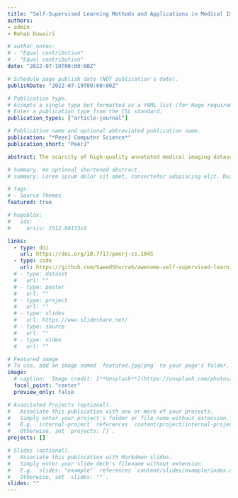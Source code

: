 ```yaml
---
title: "Self-Supervised Learning Methods and Applications in Medical Imaging Analysis: A Survey"
authors:
- admin
- Rehab Duwairi

# author_notes:
# - "Equal contribution"
# - "Equal contribution"
date: "2022-07-19T00:00:00Z"

# Schedule page publish date (NOT publication's date).
publishDate: "2022-07-19T00:00:00Z"

# Publication type.
# Accepts a single type but formatted as a YAML list (for Hugo requirements).
# Enter a publication type from the CSL standard.
publication_types: ["article-journal"]

# Publication name and optional abbreviated publication name.
publication: "*PeerJ Computer Science*"
publication_short: "PeerJ"

abstract: The scarcity of high-quality annotated medical imaging datasets is a major problem that collides with machine learning applications in the field of medical imaging analysis and impedes its advancement. Self-supervised learning is a recent training paradigm that enables learning robust representations without the need for human annotation which can be considered an effective solution for the scarcity of annotated medical data. This article reviews the state-of-the-art research directions in self-supervised learning approaches for image data with a concentration on their applications in the field of medical imaging analysis. The article covers a set of the most recent self-supervised learning methods from the computer vision field as they are applicable to the medical imaging analysis and categorize them as predictive, generative, and contrastive approaches. Moreover, the article covers 40 of the most recent research papers in the field of self-supervised learning in medical imaging analysis aiming at shedding the light on the recent innovation in the field. Finally, the article concludes with possible future research directions in the field.

# Summary. An optional shortened abstract.
# summary: Lorem ipsum dolor sit amet, consectetur adipiscing elit. Duis posuere tellus ac convallis placerat. Proin tincidunt magna sed ex sollicitudin condimentum.

# tags:
# - Source Themes
featured: true

# hugoblox:
#   ids:
#     arxiv: 1512.04133v1

links:
  - type: doi
    url: https://doi.org/10.7717/peerj-cs.1045
  - type: code
    url: https://github.com/SaeedShurrab/awesome-self-supervised-learning-in-medical-imaging
  # - type: dataset
  #   url: ""
  # - type: poster
  #   url: ""
  # - type: project
  #   url: ""
  # - type: slides
  #   url: https://www.slideshare.net/
  # - type: source
  #   url: ""
  # - type: video
  #   url: ""

# Featured image
# To use, add an image named `featured.jpg/png` to your page's folder. 
image:
  # caption: 'Image credit: [**Unsplash**](https://unsplash.com/photos/jdD8gXaTZsc)'
  focal_point: "center"
  preview_only: false

# Associated Projects (optional).
#   Associate this publication with one or more of your projects.
#   Simply enter your project's folder or file name without extension.
#   E.g. `internal-project` references `content/project/internal-project/index.md`.
#   Otherwise, set `projects: []`.
projects: []

# Slides (optional).
#   Associate this publication with Markdown slides.
#   Simply enter your slide deck's filename without extension.
#   E.g. `slides: "example"` references `content/slides/example/index.md`.
#   Otherwise, set `slides: ""`.
slides: ""
---
```


<!-- {{% callout note %}}
Click the *Cite* button above to demo the feature to enable visitors to import publication metadata into their reference management software.
{{% /callout %}}

{{% callout note %}}
Create your slides in Markdown - click the *Slides* button to check out the example.
{{% /callout %}}

Add the publication's **full text** or **supplementary notes** here. You can use rich formatting such as including [code, math, and images](https://docs.hugoblox.com/content/writing-markdown-latex/). -->
